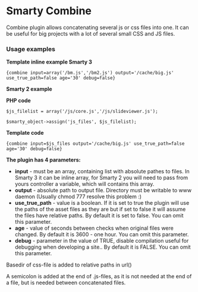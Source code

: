 Smarty Combine
==============

Combine plugin allows concatenating several js or css files into one. 
It can be useful for big projects with a lot of several small CSS and JS files.

### Usage examples

**Template inline example Smarty 3**

```{combine input=array('/bm.js','/bm2.js') output='/cache/big.js' use_true_path=false age='30' debug=false}```

**Smarty 2 example**

**PHP code**

```$js_filelist = array('/js/core.js','/js/slideviewer.js');```

```$smarty_object->assign('js_files', $js_filelist);```

**Template code**

```{combine input=$js_files output='/cache/big.js' use_true_path=false age='30' debug=false}```

**The plugin has 4 parameters:**
* **input** - must be an array, containing list with absolute pathes to files. In Smarty 3 it can be inline array, for Smarty 2 you will need to pass from yours controller a variable, which will contains this array.
* **output** - absolute path to output file. Directory must be writable to www daemon (Usually chmod 777 resolve this problem :)
* **use_true_path** - value is a boolean. If it is set to true the plugin will use the paths of the asset files as they are but if set to false it will assume the files have relative paths. By default it is set to false. You can omit this parameter.
* **age** - value of seconds between checks when original files were changed. By default it is 3600 - one hour. You can omit this parameter.
* **debug** - parameter in the value of TRUE, disable compilation useful for debugging when developing a site.. By default it is FALSE. You can omit this parameter.

Basedir of css-file is added to relative paths in url()

A semicolon is added at the end of .js-files, as it is not needed at the end
of a file, but is needed between concatenated files.
